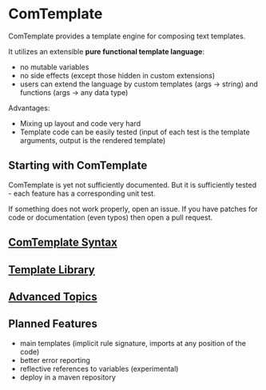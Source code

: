 # ComTemplate

ComTemplate provides a template engine for composing text templates. 

It utilizes an extensible **pure functional template language**: 
- no mutable variables
- no side effects (except those hidden in custom extensions)
- users can extend the language by custom templates (args -> string) and functions (args -> any data type) 

Advantages:
 - Mixing up layout and code very hard
 - Template code can be easily tested (input of each test is the template arguments, output is the rendered template) 
 

## Starting with ComTemplate

ComTemplate is yet not sufficiently documented. But it is sufficiently tested - each feature has a corresponding unit test.

If something does not work properly, open an issue. If you have patches for code or documentation (even typos) then open a pull request.

## [ComTemplate Syntax](doc/TemplateFileSyntax.md)

## [Template Library](doc/TemplateLibrary.md)

## [Advanced Topics](doc/AdvancedTopics.md)

## Planned Features

 - main templates (implicit rule signature, imports at any position of the code)
 - better error reporting
 - reflective references to variables (experimental)
 - deploy in a maven repository 

